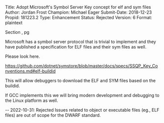 Title:       Adopt Microsoft's Symbol Server Key concept for elf and sym files
Author:      Jordan Frost
Champion:    Michael Eager
Submit-Date: 2018-12-23
Propid:      181223.2
Type:        Enhancement
Status:      Rejected
Version:     6
Format:      plaintext

Section , pg 

Microsoft has a symbol server protocol that is trivial to implement and 
they have published a specification for ELF files and their sym files as well.

Please look here.

https://github.com/dotnet/symstore/blob/master/docs/specs/SSQP_Key_Conventions.md#elf-buildid

This will allow debuggers to download the ELF and SYM files based on the 
buildid.

If GCC implements this we will bring modern development and debugging to the 
Linux platform as well.

--
2022-10-31: Rejected
   Issues related to object or executable files (eg., ELF files) are out of 
   scope for the DWARF standard.  
